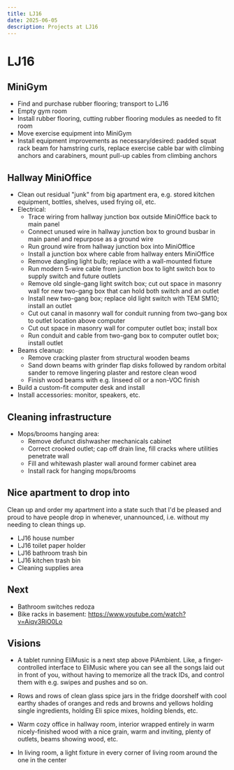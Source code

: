 ```yaml
---
title: LJ16
date: 2025-06-05
description: Projects at LJ16
---
```


# LJ16

## MiniGym

- Find and purchase rubber flooring; transport to LJ16
- Empty gym room
- Install rubber flooring, cutting rubber flooring modules as needed to fit room
- Move exercise equipment into MiniGym
- Install equipment improvements as necessary/desired: padded squat rack beam for hamstring curls, replace exercise cable bar with climbing anchors and carabiners, mount pull-up cables from climbing anchors

## Hallway MiniOffice

- Clean out residual "junk" from big apartment era, e.g. stored kitchen equipment, bottles, shelves, used frying oil, etc.
- Electrical:
  - Trace wiring from hallway junction box outside MiniOffice back to main panel
  - Connect unused wire in hallway junction box to ground busbar in main panel and repurpose as a ground wire
  - Run ground wire from hallway junction box into MiniOffice
  - Install a junction box where cable from hallway enters MiniOffice
  - Remove dangling light bulb; replace with a wall-mounted fixture 
  - Run modern 5-wire cable from junction box to light switch box to supply switch and future outlets
  - Remove old single-gang light switch box; cut out space in masonry wall for new two-gang box that can hold both switch and an outlet
  - Install new two-gang box; replace old light switch with TEM SM10; install an outlet
  - Cut out canal in masonry wall for conduit running from two-gang box to outlet location above computer
  - Cut out space in masonry wall for computer outlet box; install box
  - Run conduit and cable from two-gang box to computer outlet box; install outlet
- Beams cleanup:
  - Remove cracking plaster from structural wooden beams
  - Sand down beams with grinder flap disks followed by random orbital sander to remove lingering plaster and restore clean wood
  - Finish wood beams with e.g. linseed oil or a non-VOC finish
- Build a custom-fit computer desk and install
- Install accessories: monitor, speakers, etc.

## Cleaning infrastructure

- Mops/brooms hanging area:
  - Remove defunct dishwasher mechanicals cabinet
  - Correct crooked outlet; cap off drain line, fill cracks where utilities penetrate wall
  - Fill and whitewash plaster wall around former cabinet area
  - Install rack for hanging mops/brooms

## Nice apartment to drop into

Clean up and order my apartment into a state such that I'd be pleased and proud to have people drop in whenever, unannounced, i.e. without my needing to clean things up.

- LJ16 house number
- LJ16 toilet paper holder
- LJ16 bathroom trash bin
- LJ16 kitchen trash bin
- Cleaning supplies area

## Next

- Bathroom switches redoza
- Bike racks in basement: https://www.youtube.com/watch?v=Aiqv3RiO0Lo

## Visions

- A tablet running EliMusic is a next step above PiAmbient. Like, a finger-controlled interface to EliMusic where you can see all the songs laid out in front of you, without having to memorize all the track IDs, and control them with e.g. swipes and pushes and so on.

- Rows and rows of clean glass spice jars in the fridge doorshelf with cool earthy shades of oranges and reds and browns and yellows holding single ingredients, holding Eli spice mixes, holding blends, etc.

- Warm cozy office in hallway room, interior wrapped entirely in warm nicely-finished wood with a nice grain, warm and inviting, plenty of outlets, beams showing wood, etc.

- In living room, a light fixture in every corner of living room around the one in the center
